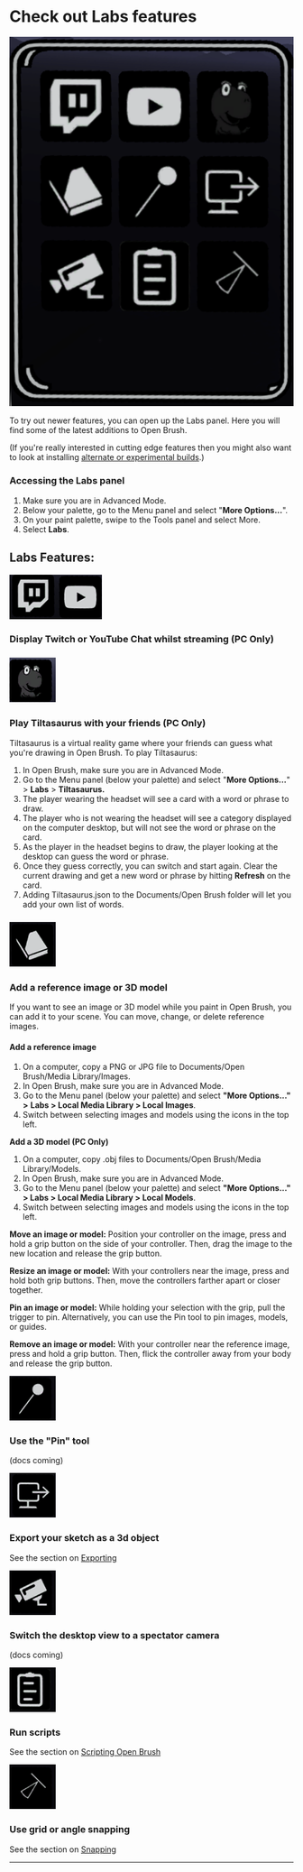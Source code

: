 # Check out Labs features

![](<../.gitbook/assets/image (9).png>)

To try out newer features, you can open up the Labs panel. Here you will find some of the latest additions to Open Brush.

(If you're really interested in cutting edge features then you might also want to look at installing [alternate or experimental builds](../alternate-and-experimental-builds/).)

### **Accessing the Labs panel**

1. Make sure you are in Advanced Mode.
2. Below your palette, go to the Menu panel and select "**More Options...**".
3. On your paint palette, swipe to the Tools panel and select More.
4. Select **Labs**.

## Labs Features:

![](<../.gitbook/assets/image (5).png>)![](<../.gitbook/assets/image (6).png>)

### Display Twitch or YouTube Chat whilst streaming (PC Only)

### ****![](<../.gitbook/assets/image (2).png>)****

### **Play Tiltasaurus with your friends** (PC Only)

Tiltasaurus is a virtual reality game where your friends can guess what you're drawing in Open Brush. To play Tiltasaurus:

1. In Open Brush, make sure you are in Advanced Mode.
2. Go to the Menu panel (below your palette) and select "**More Options...**" > **Labs** > **Tiltasaurus.**
3. The player wearing the headset will see a card with a word or phrase to draw.
4. The player who is not wearing the headset will see a category displayed on the computer desktop, but will not see the word or phrase on the card.
5. As the player in the headset begins to draw, the player looking at the desktop can guess the word or phrase.
6. Once they guess correctly, you can switch and start again. Clear the current drawing and get a new word or phrase by hitting **Refresh** on the card.
7. Adding Tiltasaurus.json to the Documents/Open Brush folder will let you add your own list of words.

### ****<img src="../.gitbook/assets/image (8).png" alt="" data-size="original">****

### **Add a reference image or 3D model**

If you want to see an image or 3D model while you paint in Open Brush, you can add it to your scene. You can move, change, or delete reference images.

#### &#x20;**Add a reference image**

1. On a computer, copy a PNG or JPG file to Documents/Open Brush/Media Library/Images.
2. In Open Brush, make sure you are in Advanced Mode.
3. Go to the Menu panel (below your palette) and select **"More Options..."** **>** **Labs > Local Media Library > Local Images**.
4. Switch between selecting images and models using the icons in the top left.

**Add a 3D model (PC Only)**

1. On a computer, copy .obj files to Documents/Open Brush/Media Library/Models.
2. In Open Brush, make sure you are in Advanced Mode.
3. Go to the Menu panel (below your palette) and select **"More Options..."** **> Labs > Local Media Library > Local Models**.
4. Switch between selecting images and models using the icons in the top left.

**Move an image or model:** Position your controller on the image, press and hold a grip button on the side of your controller. Then, drag the image to the new location and release the grip button.

**Resize an image or model:** With your controllers near the image, press and hold both grip buttons. Then, move the controllers farther apart or closer together.

**Pin an image or model:** While holding your selection with the grip, pull the trigger to pin. Alternatively, you can use the Pin tool to pin images, models, or guides.

**Remove an image or model:** With your controller near the reference image, press and hold a grip button. Then, flick the controller away from your body and release the grip button.

![](../.gitbook/assets/image.png)

### Use the "Pin" tool

(docs coming)

![](<../.gitbook/assets/image (11).png>)

### Export your sketch as a 3d object

See the section on [Exporting](exporting-open-brush-sketches-to-other-apps.md)

![](<../.gitbook/assets/image (4).png>)

### Switch the desktop view to a spectator camera

(docs coming)

![](<../.gitbook/assets/image (3).png>)

### Run scripts

See the section on [Scripting Open Brush](check-out-labs-or-experimental-features.md#run-scripts)

![](<../.gitbook/assets/image (1) (3).png>)

### Use grid or angle snapping

See the section on [Snapping](grid-and-angle-snapping.md)

***
